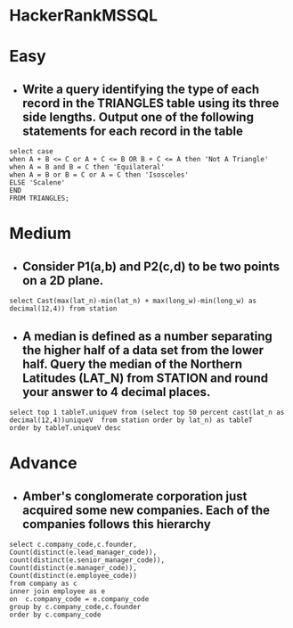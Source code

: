 # HackerRankMSSQL

# Easy
- ## Write a query identifying the type of each record in the TRIANGLES table using its three side lengths. Output one of the following statements for each record in the table
```
select case
when A + B <= C or A + C <= B OR B + C <= A then 'Not A Triangle'
when A = B and B = C then 'Equilateral'
when A = B or B = C or A = C then 'Isosceles'
ELSE 'Scalene'
END
FROM TRIANGLES;
```

# Medium
- ## Consider P1(a,b) and P2(c,d) to be two points on a 2D plane.
```
select Cast(max(lat_n)-min(lat_n) + max(long_w)-min(long_w) as decimal(12,4)) from station
```
- ## A median is defined as a number separating the higher half of a data set from the lower half. Query the median of the Northern Latitudes (LAT_N) from STATION and round your answer to 4 decimal places.
```
select top 1 tableT.uniqueV from (select top 50 percent cast(lat_n as decimal(12,4))uniqueV  from station order by lat_n) as tableT
order by tableT.uniqueV desc
```


# Advance
- ## Amber's conglomerate corporation just acquired some new companies. Each of the companies follows this hierarchy
```
select c.company_code,c.founder,
Count(distinct(e.lead_manager_code)),
count(distinct(e.senior_manager_code)),
Count(distinct(e.manager_code)),
Count(distinct(e.employee_code))
from company as c
inner join employee as e
on  c.company_code = e.company_code
group by c.company_code,c.founder
order by c.company_code
```
